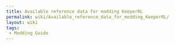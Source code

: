 ```yaml
---
title: Available reference data for modding KeeperRL
permalink: wiki/Available_reference_data_for_modding_KeeperRL/
layout: wiki
tags:
 - Modding Guide
---
```



